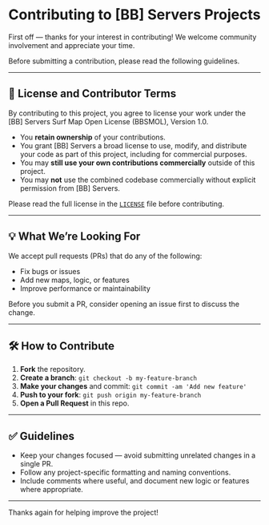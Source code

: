 # Contributing to [BB] Servers Projects

First off — thanks for your interest in contributing! We welcome community involvement and appreciate your time.

Before submitting a contribution, please read the following guidelines.

---

## 🧾 License and Contributor Terms

By contributing to this project, you agree to license your work under the [BB] Servers Surf Map Open License (BBSMOL), Version 1.0.

- You **retain ownership** of your contributions.
- You grant [BB] Servers a broad license to use, modify, and distribute your code as part of this project, including for commercial purposes.
- You may **still use your own contributions commercially** outside of this project.
- You may **not** use the combined codebase commercially without explicit permission from [BB] Servers.

Please read the full license in the [`LICENSE`](./LICENSE) file before contributing.

---

## 💡 What We’re Looking For

We accept pull requests (PRs) that do any of the following:

- Fix bugs or issues
- Add new maps, logic, or features
- Improve performance or maintainability

Before you submit a PR, consider opening an issue first to discuss the change.

---

## 🛠️ How to Contribute

1. **Fork** the repository.
2. **Create a branch**: `git checkout -b my-feature-branch`
3. **Make your changes** and commit: `git commit -am 'Add new feature'`
4. **Push to your fork**: `git push origin my-feature-branch`
5. **Open a Pull Request** in this repo.

---

## ✅ Guidelines

- Keep your changes focused — avoid submitting unrelated changes in a single PR.
- Follow any project-specific formatting and naming conventions.
- Include comments where useful, and document new logic or features where appropriate.

---

Thanks again for helping improve the project!
